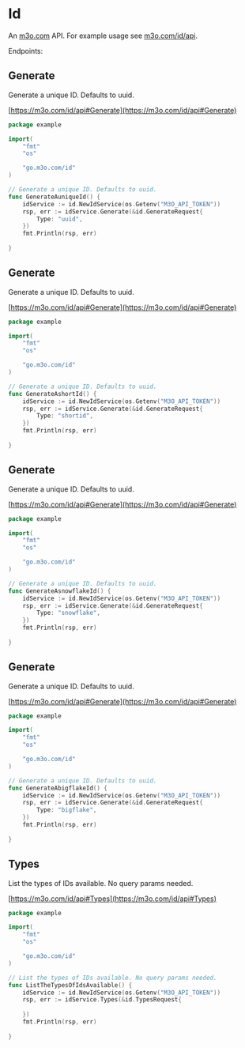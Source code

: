 # Id

An [m3o.com](https://m3o.com) API. For example usage see [m3o.com/id/api](https://m3o.com/id/api).

Endpoints:

## Generate

Generate a unique ID. Defaults to uuid.


[https://m3o.com/id/api#Generate](https://m3o.com/id/api#Generate)

```go
package example

import(
	"fmt"
	"os"

	"go.m3o.com/id"
)

// Generate a unique ID. Defaults to uuid.
func GenerateAuniqueId() {
	idService := id.NewIdService(os.Getenv("M3O_API_TOKEN"))
	rsp, err := idService.Generate(&id.GenerateRequest{
		Type: "uuid",
	})
	fmt.Println(rsp, err)
	
}
```
## Generate

Generate a unique ID. Defaults to uuid.


[https://m3o.com/id/api#Generate](https://m3o.com/id/api#Generate)

```go
package example

import(
	"fmt"
	"os"

	"go.m3o.com/id"
)

// Generate a unique ID. Defaults to uuid.
func GenerateAshortId() {
	idService := id.NewIdService(os.Getenv("M3O_API_TOKEN"))
	rsp, err := idService.Generate(&id.GenerateRequest{
		Type: "shortid",
	})
	fmt.Println(rsp, err)
	
}
```
## Generate

Generate a unique ID. Defaults to uuid.


[https://m3o.com/id/api#Generate](https://m3o.com/id/api#Generate)

```go
package example

import(
	"fmt"
	"os"

	"go.m3o.com/id"
)

// Generate a unique ID. Defaults to uuid.
func GenerateAsnowflakeId() {
	idService := id.NewIdService(os.Getenv("M3O_API_TOKEN"))
	rsp, err := idService.Generate(&id.GenerateRequest{
		Type: "snowflake",
	})
	fmt.Println(rsp, err)
	
}
```
## Generate

Generate a unique ID. Defaults to uuid.


[https://m3o.com/id/api#Generate](https://m3o.com/id/api#Generate)

```go
package example

import(
	"fmt"
	"os"

	"go.m3o.com/id"
)

// Generate a unique ID. Defaults to uuid.
func GenerateAbigflakeId() {
	idService := id.NewIdService(os.Getenv("M3O_API_TOKEN"))
	rsp, err := idService.Generate(&id.GenerateRequest{
		Type: "bigflake",
	})
	fmt.Println(rsp, err)
	
}
```
## Types

List the types of IDs available. No query params needed.


[https://m3o.com/id/api#Types](https://m3o.com/id/api#Types)

```go
package example

import(
	"fmt"
	"os"

	"go.m3o.com/id"
)

// List the types of IDs available. No query params needed.
func ListTheTypesOfIdsAvailable() {
	idService := id.NewIdService(os.Getenv("M3O_API_TOKEN"))
	rsp, err := idService.Types(&id.TypesRequest{
		
	})
	fmt.Println(rsp, err)
	
}
```
